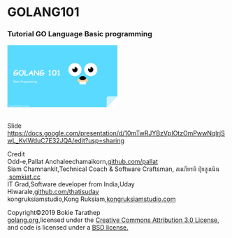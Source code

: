 # GOLANG101
### Tutorial GO Language Basic programming

<img src="https://github.com/tarathep/golang101/blob/master/Capture_label.JPG?raw=true" width="50%">

<br>Slide https://docs.google.com/presentation/d/10mTwRJYBzVpIOtzOmPwwNqIrjSwL_KvlWduC7E32JQA/edit?usp=sharing

Credit<br>
Odd-e,Pallat Anchaleechamaikorn,<a href="github.com/pallat">github.com/pallat</a><br>
Siam Chamnankit,Technical Coach & Software Craftsman, สมเกียรติ ปุ๋ยสูงเนิน ,<a href="somkiat.cc">somkiat.cc</a><br>
IT Grad,Software developer from India,Uday Hiwarale,<a href="github.com/thatisuday">github.com/thatisuday</a><br>
kongruksiamstudio,Kong Ruksiam,<a href="kongruksiamstudio.com">kongruksiamstudio.com</a>


Copyright©2019 Bokie Tarathep<br>
<a href="https://golang.org/">golang.org</a>,licensed under the <a href="https://creativecommons.org/licenses/by/3.0/">Creative Commons Attribution 3.0 License</a>, and code is licensed under a <a href="https://golang.org/LICENSE">BSD license.</a>
